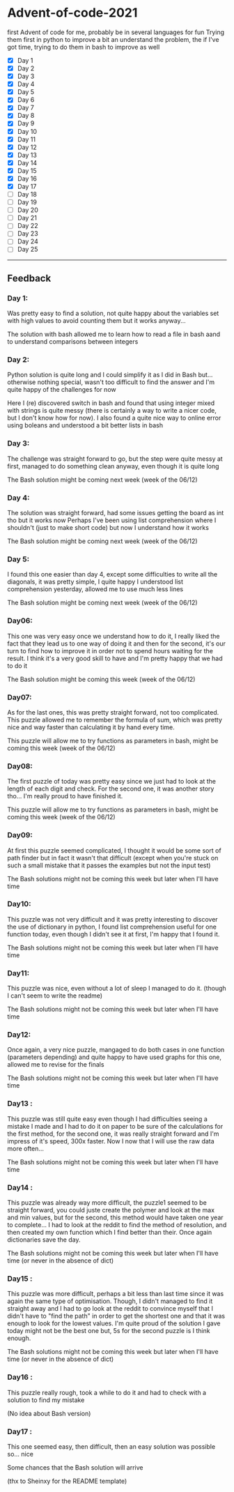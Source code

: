 # Advent-of-code-2021
first Advent of code for me, probably be in several languages for fun
Trying them first in python to improve a bit an understand the problem, the if I've got time, trying to do them in bash to improve as well


- [x] Day 1
- [x] Day 2
- [x] Day 3
- [x] Day 4
- [x] Day 5
- [x] Day 6
- [x] Day 7
- [x] Day 8
- [x] Day 9
- [x] Day 10
- [x] Day 11
- [x] Day 12
- [x] Day 13
- [x] Day 14
- [x] Day 15
- [x] Day 16
- [x] Day 17
- [ ] Day 18
- [ ] Day 19
- [ ] Day 20
- [ ] Day 21
- [ ] Day 22
- [ ] Day 23
- [ ] Day 24
- [ ] Day 25

---

## Feedback

### Day 1:
Was pretty easy to find a solution, not quite happy about the variables set with high values to avoid counting them but it works anyway...

The solution with bash allowed me to learn how to read a file in bash aand to understand comparisons between integers


### Day 2:
Python solution is quite long and I could simplify it as I did in Bash but... otherwise nothing special, wasn't too difficult to find the answer and I'm quite happy of the challenges for now

Here I (re) discovered switch in bash and found that using integer mixed with strings is quite messy (there is certainly a way to write a nicer code, but I don't know how for now). I also found a quite nice way to online error using boleans and understood a bit better lists in bash


### Day 3:
The challenge was straight forward to go, but the step were quite messy at first, managed to do something clean anyway, even though it is quite long

The Bash solution might be coming next week (week of the 06/12)


### Day 4:
The solution was straight forward, had some issues getting the board as int tho but it works now
    Perhaps I've been using list comprehension where I shouldn't (just to make short code) but now I understand how it works

The Bash solution might be coming next week (week of the 06/12)

### Day 5:
I found this one easier than day 4, except some difficulties to write all the diagonals, it was pretty simple, I quite happy I understood list comprehension yesterday, allowed me to use much less lines

The Bash solution might be coming next week (week of the 06/12)

### Day06:
This one was very easy once we understand how to do it, I really liked the fact that they lead us to one way of doing it and then for the second, it's our turn to find how to improve it in order not to spend hours waiting for the result. I think it's a very good skill to have and I'm pretty happy that we had to do it

The Bash solution might be coming this week (week of the 06/12)

### Day07:
As for the last ones, this was pretty straight forward, not too complicated. This puzzle allowed me to remember the formula of sum, which was pretty nice and way faster than calculating it by hand every time.

This puzzle will allow me to try functions as parameters in bash, might be coming this week (week of the 06/12)

### Day08:
The first puzzle of today was pretty easy since we just had to look at the length of each digit and check. For the second one, it was another story tho... I'm really proud to have finished it.

This puzzle will allow me to try functions as parameters in bash, might be coming this week (week of the 06/12)

### Day09:
At first this puzzle seemed complicated, I thought it would be some sort of path finder but in fact it wasn't that difficult (except when you're stuck on such a small mistake that it passes the examples but not the input test)

The Bash solutions might not be coming this week but later when I'll have time

### Day10:
This puzzle was not very difficult and it was pretty interesting to discover the use of dictionary in python, I found list comprehension useful for one function today, even though I didn't see it at first, I'm happy that I found it.

The Bash solutions might not be coming this week but later when I'll have time

### Day11:
This puzzle was nice, even without a lot of sleep I managed to do it. (though I can't seem to write the readme)

The Bash solutions might not be coming this week but later when I'll have time

### Day12:
Once again, a very nice puzzle, mangaged to do both cases in one function (parameters depending) and quite happy to have used graphs for this one, allowed me to revise for the finals

The Bash solutions might not be coming this week but later when I'll have time

### Day13 :
This puzzle was still quite easy even though I had difficulties seeing a mistake I made and I had to do it on paper to be sure of the calculations for the first method, for the second one, it was really straight forward and I'm impress of it's speed, 300x faster. Now I now that I will use the raw data more often...

The Bash solutions might not be coming this week but later when I'll have time

### Day14 :
This puzzle was already way more difficult, the puzzle1 seemed to be straight forward, you could juste create the polymer and look at the max and min values, but for the second, this method would have taken one year to complete... I had to look at the reddit to find the method of resolution, and then created my own function which I find better than their.
Once again dictionaries save the day.

The Bash solutions might not be coming this week but later when I'll have time (or never in the absence of dict)

### Day15 :
This puzzle was more difficult, perhaps a bit less than last time since it was again the same type of optimisation. Though, I didn't managed to find it straight away and I had to go look at the reddit to convince myself that I didn't have to "find the path" in order to get the shortest one and that it was enough to look for the lowest values. I'm quite proud of the solution I gave today might not be the best one but, 5s for the second puzzle is I think enough.

The Bash solutions might not be coming this week but later when I'll have time (or never in the absence of dict)

### Day16 :
This puzzle really rough, took a while to do it and had to check with a solution to find my mistake

(No idea about Bash version)

### Day17 :
This one seemed easy, then difficult, then an easy solution was possible so... nice

Some chances that the Bash solution will arrive


(thx to Sheinxy for the README template)
